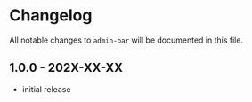# Changelog

All notable changes to `admin-bar` will be documented in this file.

## 1.0.0 - 202X-XX-XX

- initial release
